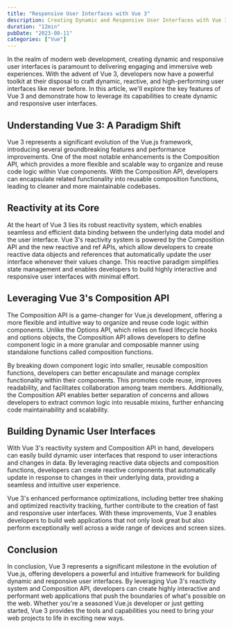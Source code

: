 ```yaml
---
title: "Responsive User Interfaces with Vue 3"
description: Creating Dynamic and Responsive User Interfaces with Vue 3
duration: "12min"
pubDate: "2023-08-11"
categories: ["Vue"]
---
```


In the realm of modern web development, creating dynamic and responsive user interfaces is paramount to delivering engaging and immersive web experiences. With the advent of Vue 3, developers now have a powerful toolkit at their disposal to craft dynamic, reactive, and high-performing user interfaces like never before. In this article, we'll explore the key features of Vue 3 and demonstrate how to leverage its capabilities to create dynamic and responsive user interfaces.

## Understanding Vue 3: A Paradigm Shift

Vue 3 represents a significant evolution of the Vue.js framework, introducing several groundbreaking features and performance improvements. One of the most notable enhancements is the Composition API, which provides a more flexible and scalable way to organize and reuse code logic within Vue components. With the Composition API, developers can encapsulate related functionality into reusable composition functions, leading to cleaner and more maintainable codebases.

## Reactivity at its Core

At the heart of Vue 3 lies its robust reactivity system, which enables seamless and efficient data binding between the underlying data model and the user interface. Vue 3's reactivity system is powered by the Composition API and the new reactive and ref APIs, which allow developers to create reactive data objects and references that automatically update the user interface whenever their values change. This reactive paradigm simplifies state management and enables developers to build highly interactive and responsive user interfaces with minimal effort.

## Leveraging Vue 3's Composition API

The Composition API is a game-changer for Vue.js development, offering a more flexible and intuitive way to organize and reuse code logic within components. Unlike the Options API, which relies on fixed lifecycle hooks and options objects, the Composition API allows developers to define component logic in a more granular and composable manner using standalone functions called composition functions.

By breaking down component logic into smaller, reusable composition functions, developers can better encapsulate and manage complex functionality within their components. This promotes code reuse, improves readability, and facilitates collaboration among team members. Additionally, the Composition API enables better separation of concerns and allows developers to extract common logic into reusable mixins, further enhancing code maintainability and scalability.

## Building Dynamic User Interfaces

With Vue 3's reactivity system and Composition API in hand, developers can easily build dynamic user interfaces that respond to user interactions and changes in data. By leveraging reactive data objects and composition functions, developers can create reactive components that automatically update in response to changes in their underlying data, providing a seamless and intuitive user experience.

Vue 3's enhanced performance optimizations, including better tree shaking and optimized reactivity tracking, further contribute to the creation of fast and responsive user interfaces. With these improvements, Vue 3 enables developers to build web applications that not only look great but also perform exceptionally well across a wide range of devices and screen sizes.

## Conclusion

In conclusion, Vue 3 represents a significant milestone in the evolution of Vue.js, offering developers a powerful and intuitive framework for building dynamic and responsive user interfaces. By leveraging Vue 3's reactivity system and Composition API, developers can create highly interactive and performant web applications that push the boundaries of what's possible on the web. Whether you're a seasoned Vue.js developer or just getting started, Vue 3 provides the tools and capabilities you need to bring your web projects to life in exciting new ways.
